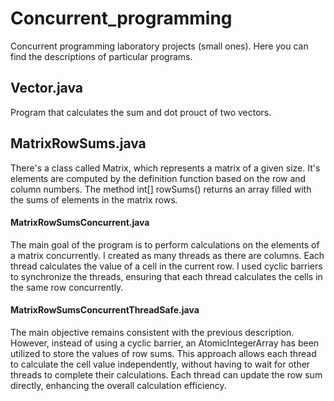 # Concurrent_programming
Concurrent programming laboratory projects (small ones). 
Here you can find the descriptions of particular programs.

## Vector.java
Program that calculates the sum and dot prouct of two vectors. 

## MatrixRowSums.java
There's a class called Matrix, which represents a matrix of a given size.
It's elements are computed by the definition function based on the row and column numbers.
The method int[] rowSums() returns an array filled with the sums of elements in the matrix rows.

#### MatrixRowSumsConcurrent.java
The main goal of the program is to perform calculations on the elements of a matrix concurrently.
I created as many threads as there are columns. Each thread calculates the value of a cell in the current row.
I used cyclic barriers to synchronize the threads, ensuring that each thread calculates the cells in the same row concurrently.

#### MatrixRowSumsConcurrentThreadSafe.java
The main objective remains consistent with the previous description.
However, instead of using a cyclic barrier, an AtomicIntegerArray has been utilized to store the values of row sums.
This approach allows each thread to calculate the cell value independently,
without having to wait for other threads to complete their calculations.
Each thread can update the row sum directly, enhancing the overall calculation efficiency.


